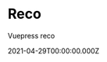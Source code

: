 ---
title: Reco
github: https://github.com/vuepress-reco/vuepress-theme-reco
demo: https://vuepress-theme-reco.recoluan.com/
license: MIT
author: Vuepress reco
author_link: ''
author_twitter: ''
date: 2021-04-29T00:00:00.000Z
ssg:
  - Vuepress
cms:
  - Markdown
css: null
category:
  - Blog
  - Documentation
description: >-
  A simple and beautiful vuepress Blog & Doc theme.This is a Vuepress theme,
  which is designed to add blog categories, tag walls, pagination, comments and
  other functions required.
draft: true
publish_date: '2021-03-20T16:34:25Z'
update_date: '2022-10-11T15:41:24Z'
github_star: 240
github_fork: 56
---